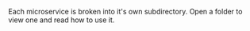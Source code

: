 Each microservice is broken into it's own subdirectory.
Open a folder to view one and read how to use it.
